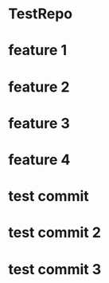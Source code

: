 # TestRepo
# feature 1
# feature 2
# feature 3
# feature 4
# test commit
# test commit 2
# test commit 3
